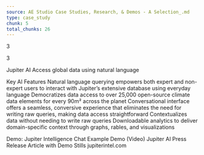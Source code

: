 ```yaml
---
source: AE Studio Case Studies, Research, & Demos - A Selection_.md
type: case_study
chunk: 5
total_chunks: 26
---
```


3

3

Jupiter AI
Access global data using natural language

Key AI Features
Natural language querying empowers both expert and non-expert users to interact with Jupiter’s extensive database using everyday language
Democratizes data access to over 25,000 open-source climate data elements for every 90m² across the planet
Conversational interface offers a seamless, conversive experience that eliminates the need for writing raw queries, making data access straightforward
Contextualizes data without needing to write raw queries
Downloadable analytics to deliver domain-specific context through graphs, rables, and visualizations

Demo:
Jupiter Intelligence Chat Example Demo (Video)
Jupiter AI Press Release Article with Demo Stills
jupiterintel.com